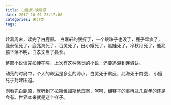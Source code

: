 ```yaml
---
title: 白鹿原-读后感
date: 2017-10-01 23:17:08
categories: 未分类
tags:
---
```


趁着周末，读完了白鹿原。
白嘉轩的腰折了，一个眼珠子也没了，鹿子霖疯了，鹿泰恒死了，鹿兆海死了，百灵死了，田小娥死了，黑娃死了，冷秋月死了，鹿兆鹏下落不明，白孝文当了县长。

整部小说读完如鲠在喉，上次有这种感觉的小说，还要追溯到连城诀。

动荡的时局中，个人的命运是多么的渺小，白灵死于肃反，兆海死于内战， 小娥死于封建压迫。

刚看完白鹿原，就听到了拉斯维加斯枪击案，呵呵，翻鏊子的事再过几百年的还是会有。世界本来就是这个样子。
